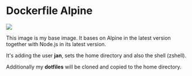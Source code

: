 # Dockerfile Alpine

[![](https://images.microbadger.com/badges/image/janbaer/alpine.svg)](http://microbadger.com/images/janbaer/alpine)

This image is my base image. It bases on Alpine in the latest version together with Node.js in its
latest version.

It's adding the user **jan**, sets the home directory and also the shell (zshell).

Additionally my **dotfiles** will be cloned and copied to the home directory.
